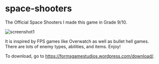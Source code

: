 # space-shooters
The Official Space Shooters
I made this game in Grade 9/10.

![screenshot1](https://github.com/pblpbl1024/space-shooters/blob/master/screenshots/spaceshooters.png)

It is inspired by FPS games like Overwatch as well as bullet hell games.
There are lots of enemy types, abilities, and items. 
Enjoy!

To download, go to https://formsgamestudios.wordpress.com/download/.

